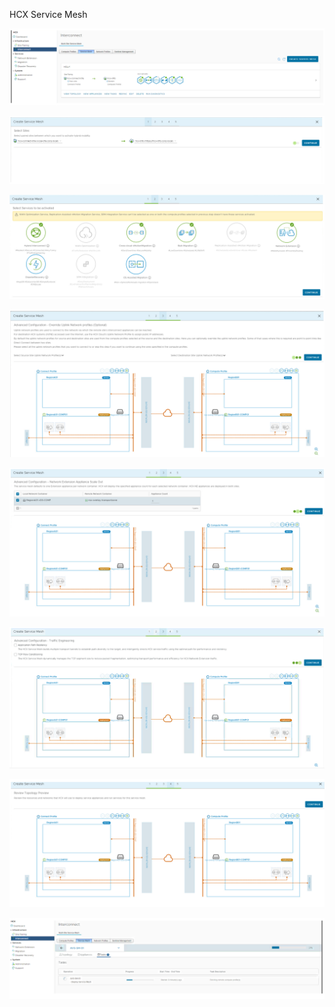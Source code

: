 HCX Service Mesh


![](/img/HCX/HCX_ServiceMesh.PNG)


![](/img/HCX/HCX_ServiceMesh2.PNG)

![](/img/HCX/HCX_ServiceMesh3.PNG)

![](/img/HCX/HCX_ServiceMesh4.PNG)

![](/img/HCX/HCX_ServiceMesh5.PNG)

![](/img/HCX/HCX_ServiceMesh6.PNG)

![](/img/HCX/HCX_ServiceMesh7.PNG)

![](/img/HCX/HCX_ServiceMesh8.PNG)

